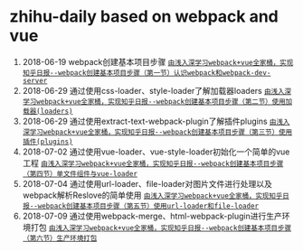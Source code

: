 # zhihu-daily based on webpack and vue
1. 2018-06-19 webpack创建基本项目步骤 [```由浅入深学习webpack+vue全家桶，实现知乎日报--webpack创建基本项目步骤（第一节）认识webpack和webpack-dev-server```](https://www.jianshu.com/p/40519cbaf2bf)
2. 2018-06-29 通过使用css-loader、style-loader了解加载器loaders [```由浅入深学习webpack+vue全家桶，实现知乎日报--webpack创建基本项目步骤（第二节）使用加载器(loaders)```](https://www.jianshu.com/p/1e0b2fc2260c)
3. 2018-06-29 通过使用extract-text-webpack-plugin了解插件plugins [```由浅入深学习webpack+vue全家桶，实现知乎日报--webpack创建基本项目步骤（第三节）使用插件(plugins)```](https://www.jianshu.com/p/f84b96abcb56)
4. 2018-07-02 通过使用vue-loader、vue-style-loader初始化一个简单的vue工程 [```由浅入深学习webpack+vue全家桶，实现知乎日报--webpack创建基本项目步骤（第四节）单文件组件与vue-loader```](https://www.jianshu.com/p/ab7a00d605ae)
5. 2018-07-04 通过使用url-loader、file-loader对图片文件进行处理以及webpack解析Reslove的简单使用 [```由浅入深学习webpack+vue全家桶，实现知乎日报--webpack创建基本项目步骤（第五节）使用url-loader和file-loader```](https://www.jianshu.com/p/c553ef965a77)
6. 2018-07-09 通过使用webpack-merge、html-webpack-plugin进行生产环境打包 [```由浅入深学习webpack+vue全家桶，实现知乎日报--webpack创建基本项目步骤（第六节）生产环境打包```](https://www.jianshu.com/p/505825c4381a)
